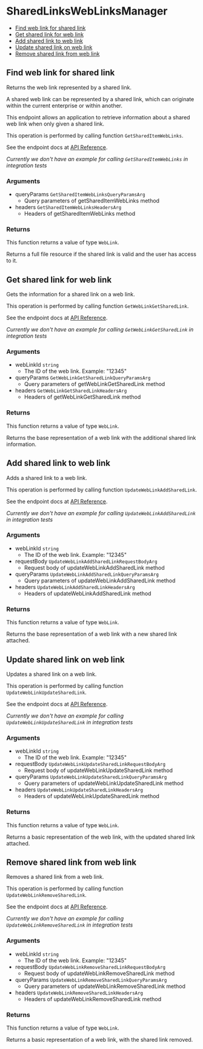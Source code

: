 # SharedLinksWebLinksManager


- [Find web link for shared link](#find-web-link-for-shared-link)
- [Get shared link for web link](#get-shared-link-for-web-link)
- [Add shared link to web link](#add-shared-link-to-web-link)
- [Update shared link on web link](#update-shared-link-on-web-link)
- [Remove shared link from web link](#remove-shared-link-from-web-link)

## Find web link for shared link

Returns the web link represented by a shared link.

A shared web link can be represented by a shared link,
which can originate within the current enterprise or within another.

This endpoint allows an application to retrieve information about a
shared web link when only given a shared link.

This operation is performed by calling function `GetSharedItemWebLinks`.

See the endpoint docs at
[API Reference](https://developer.box.com/reference/get-shared-items-web-links/).

*Currently we don't have an example for calling `GetSharedItemWebLinks` in integration tests*

### Arguments

- queryParams `GetSharedItemWebLinksQueryParamsArg`
  - Query parameters of getSharedItemWebLinks method
- headers `GetSharedItemWebLinksHeadersArg`
  - Headers of getSharedItemWebLinks method


### Returns

This function returns a value of type `WebLink`.

Returns a full file resource if the shared link is valid and
the user has access to it.


## Get shared link for web link

Gets the information for a shared link on a web link.

This operation is performed by calling function `GetWebLinkGetSharedLink`.

See the endpoint docs at
[API Reference](https://developer.box.com/reference/get-web-links-id-get-shared-link/).

*Currently we don't have an example for calling `GetWebLinkGetSharedLink` in integration tests*

### Arguments

- webLinkId `string`
  - The ID of the web link. Example: "12345"
- queryParams `GetWebLinkGetSharedLinkQueryParamsArg`
  - Query parameters of getWebLinkGetSharedLink method
- headers `GetWebLinkGetSharedLinkHeadersArg`
  - Headers of getWebLinkGetSharedLink method


### Returns

This function returns a value of type `WebLink`.

Returns the base representation of a web link with the
additional shared link information.


## Add shared link to web link

Adds a shared link to a web link.

This operation is performed by calling function `UpdateWebLinkAddSharedLink`.

See the endpoint docs at
[API Reference](https://developer.box.com/reference/put-web-links-id-add-shared-link/).

*Currently we don't have an example for calling `UpdateWebLinkAddSharedLink` in integration tests*

### Arguments

- webLinkId `string`
  - The ID of the web link. Example: "12345"
- requestBody `UpdateWebLinkAddSharedLinkRequestBodyArg`
  - Request body of updateWebLinkAddSharedLink method
- queryParams `UpdateWebLinkAddSharedLinkQueryParamsArg`
  - Query parameters of updateWebLinkAddSharedLink method
- headers `UpdateWebLinkAddSharedLinkHeadersArg`
  - Headers of updateWebLinkAddSharedLink method


### Returns

This function returns a value of type `WebLink`.

Returns the base representation of a web link with a new shared
link attached.


## Update shared link on web link

Updates a shared link on a web link.

This operation is performed by calling function `UpdateWebLinkUpdateSharedLink`.

See the endpoint docs at
[API Reference](https://developer.box.com/reference/put-web-links-id-update-shared-link/).

*Currently we don't have an example for calling `UpdateWebLinkUpdateSharedLink` in integration tests*

### Arguments

- webLinkId `string`
  - The ID of the web link. Example: "12345"
- requestBody `UpdateWebLinkUpdateSharedLinkRequestBodyArg`
  - Request body of updateWebLinkUpdateSharedLink method
- queryParams `UpdateWebLinkUpdateSharedLinkQueryParamsArg`
  - Query parameters of updateWebLinkUpdateSharedLink method
- headers `UpdateWebLinkUpdateSharedLinkHeadersArg`
  - Headers of updateWebLinkUpdateSharedLink method


### Returns

This function returns a value of type `WebLink`.

Returns a basic representation of the web link, with the updated shared
link attached.


## Remove shared link from web link

Removes a shared link from a web link.

This operation is performed by calling function `UpdateWebLinkRemoveSharedLink`.

See the endpoint docs at
[API Reference](https://developer.box.com/reference/put-web-links-id-remove-shared-link/).

*Currently we don't have an example for calling `UpdateWebLinkRemoveSharedLink` in integration tests*

### Arguments

- webLinkId `string`
  - The ID of the web link. Example: "12345"
- requestBody `UpdateWebLinkRemoveSharedLinkRequestBodyArg`
  - Request body of updateWebLinkRemoveSharedLink method
- queryParams `UpdateWebLinkRemoveSharedLinkQueryParamsArg`
  - Query parameters of updateWebLinkRemoveSharedLink method
- headers `UpdateWebLinkRemoveSharedLinkHeadersArg`
  - Headers of updateWebLinkRemoveSharedLink method


### Returns

This function returns a value of type `WebLink`.

Returns a basic representation of a web link, with the
shared link removed.


